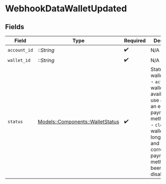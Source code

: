 # WebhookDataWalletUpdated


## Fields

| Field                                                                                                                                                                                                     | Type                                                                                                                                                                                                      | Required                                                                                                                                                                                                  | Description                                                                                                                                                                                               |
| --------------------------------------------------------------------------------------------------------------------------------------------------------------------------------------------------------- | --------------------------------------------------------------------------------------------------------------------------------------------------------------------------------------------------------- | --------------------------------------------------------------------------------------------------------------------------------------------------------------------------------------------------------- | --------------------------------------------------------------------------------------------------------------------------------------------------------------------------------------------------------- |
| `account_id`                                                                                                                                                                                              | *::String*                                                                                                                                                                                                | :heavy_check_mark:                                                                                                                                                                                        | N/A                                                                                                                                                                                                       |
| `wallet_id`                                                                                                                                                                                               | *::String*                                                                                                                                                                                                | :heavy_check_mark:                                                                                                                                                                                        | N/A                                                                                                                                                                                                       |
| `status`                                                                                                                                                                                                  | [Models::Components::WalletStatus](../../models/shared/walletstatus.md)                                                                                                                                   | :heavy_check_mark:                                                                                                                                                                                        | Status of a wallet.<br/>  - `active`: The wallet is available for use and has an enabled payment method.<br/>  - `closed`: The wallet is no longer active and the corresponding payment method has been disabled. |